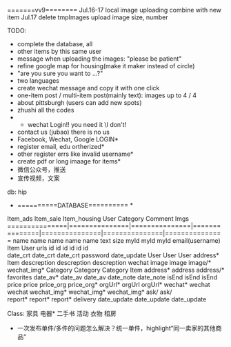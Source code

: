 =======vv9========
Jul.16-17  local image uploading combine with new item
Jul.17  delete tmpImages
        upload image size, number

TODO: 
* complete the database, all
* other items by this same user
* message when uploading the images: "please be patient"
* refine google map for housing(make it maker instead of circle)
* "are you sure you want to ...?"
* two languages
* create wechat message and copy it with one click
* one-item post / multi-item post(mainly text): images up to 4 / 4
* about pittsburgh (users can add new spots)
* zhushi all the codes
* * wechat Login!! you need it \\I don't!
* contact us (jubao)  there is no us
* Facebook, Wechat, Google LOGIN*
* register email, edu ortherized*
* other register errs like invalid username*
* create pdf or long imaage for items*
* 微信公众号，推送
* 宣传视频，文案


db: hip
* ==========DATABASE========== *

Item_ads        Item_sale       Item_housing    User            Category        Comment         Imgs 
===============|===============|===============|===============|===============|===============|===============
name            name            name            name            name            text            size
myId            myId            myId            email(username) Item            User            urls
id              id              id              id              id              id              
date_crt        date_crt        date_crt        password                        date_update
User            User            User            address*                        Item
descreption     descreption     descreption     wechat
image           image           image/*         wechat_img*
Category        Category        Category        Item
address*        address         address/*       favorites
date_av*        date_av         date_av
                date_note       date_note
isEnd           isEnd           isEnd
                price           price
                price_org       price_org*
orgUrl*         orgUrl          orgUrl*
wechat*         wechat          wechat
wechat_img*     wechat_img*     wechat_img*
                ask/            ask/       
report*         report*         report*
                delivery
date_update     date_update     date_update
 



Class: 家具 电器* 二手书 活动 衣物 租房

* 一次发布单件/多件的问题怎么解决？统一单件，highlight“同一卖家的其他商品”

